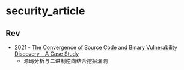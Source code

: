 # security_article


## Rev
- 2021 - [The Convergence of Source Code and Binary Vulnerability Discovery – A Case Study](https://www.s3.eurecom.fr/docs/asiaccs22_mantovani.pdf)
	- 源码分析与二进制逆向结合挖掘漏洞
